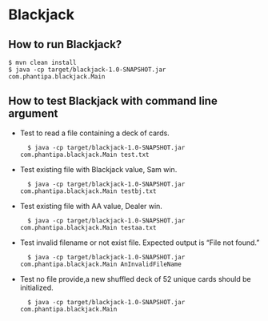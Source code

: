 # Blackjack

## How to run Blackjack?
    $ mvn clean install
    $ java -cp target/blackjack-1.0-SNAPSHOT.jar com.phantipa.blackjack.Main 

## How to test Blackjack with command line argument
- Test to read a file containing a deck of cards.

		$ java -cp target/blackjack-1.0-SNAPSHOT.jar com.phantipa.blackjack.Main test.txt 

- Test existing file with Blackjack value, Sam win.

		$ java -cp target/blackjack-1.0-SNAPSHOT.jar com.phantipa.blackjack.Main testbj.txt 

- Test existing file with AA value, Dealer win.

		$ java -cp target/blackjack-1.0-SNAPSHOT.jar com.phantipa.blackjack.Main testaa.txt 

- Test invalid filename or not exist file. Expected output is “File not found.”

		$ java -cp target/blackjack-1.0-SNAPSHOT.jar com.phantipa.blackjack.Main AnInvalidFileName

- Test no file provide,a new shuffled deck of 52 unique cards should be initialized.

		$ java -cp target/blackjack-1.0-SNAPSHOT.jar com.phantipa.blackjack.Main

